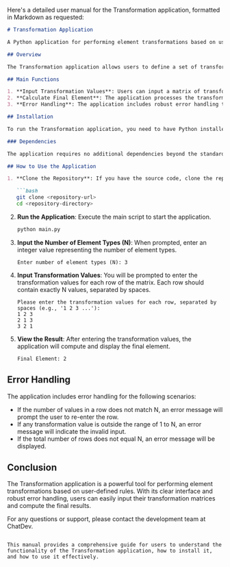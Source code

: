 Here's a detailed user manual for the Transformation application, formatted in Markdown as requested:

```markdown
# Transformation Application

A Python application for performing element transformations based on user-defined rules.

## Overview

The Transformation application allows users to define a set of transformation rules for combinations of elements. By inputting a matrix of transformation values, users can compute the final element obtained after a series of transformations. This application is designed to be user-friendly and provides clear error messages for invalid inputs.

## Main Functions

1. **Input Transformation Values**: Users can input a matrix of transformation values that dictate how elements combine.
2. **Calculate Final Element**: The application processes the transformation rules and computes the final element based on the defined logic.
3. **Error Handling**: The application includes robust error handling to ensure that inputs are valid and provide feedback for corrections.

## Installation

To run the Transformation application, you need to have Python installed on your machine. You can download Python from [python.org](https://www.python.org/downloads/).

### Dependencies

The application requires no additional dependencies beyond the standard Python library. However, it is recommended to use Python 3.6 or higher.

## How to Use the Application

1. **Clone the Repository**: If you have the source code, clone the repository to your local machine.

   ```bash
   git clone <repository-url>
   cd <repository-directory>
   ```

2. **Run the Application**: Execute the main script to start the application.

   ```bash
   python main.py
   ```

3. **Input the Number of Element Types (N)**: When prompted, enter an integer value representing the number of element types.

   ```
   Enter number of element types (N): 3
   ```

4. **Input Transformation Values**: You will be prompted to enter the transformation values for each row of the matrix. Each row should contain exactly N values, separated by spaces.

   ```
   Please enter the transformation values for each row, separated by spaces (e.g., '1 2 3 ...'):
   1 2 3
   2 1 3
   3 2 1
   ```

5. **View the Result**: After entering the transformation values, the application will compute and display the final element.

   ```
   Final Element: 2
   ```

## Error Handling

The application includes error handling for the following scenarios:

- If the number of values in a row does not match N, an error message will prompt the user to re-enter the row.
- If any transformation value is outside the range of 1 to N, an error message will indicate the invalid input.
- If the total number of rows does not equal N, an error message will be displayed.

## Conclusion

The Transformation application is a powerful tool for performing element transformations based on user-defined rules. With its clear interface and robust error handling, users can easily input their transformation matrices and compute the final results.

For any questions or support, please contact the development team at ChatDev.
```

This manual provides a comprehensive guide for users to understand the functionality of the Transformation application, how to install it, and how to use it effectively.